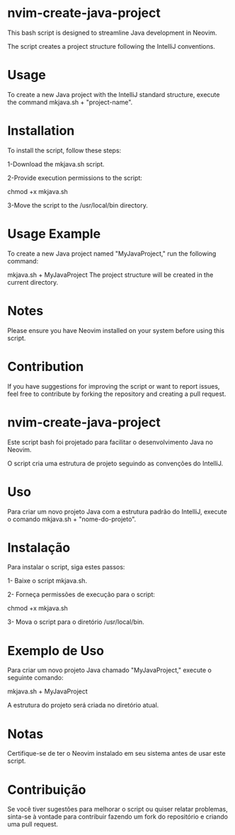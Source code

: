 # nvim-create-java-project
This bash script is designed to streamline Java development in Neovim.

The script creates a project structure following the IntelliJ conventions.

# Usage
To create a new Java project with the IntelliJ standard structure, execute the command mkjava.sh + "project-name".

# Installation
To install the script, follow these steps:

1-Download the mkjava.sh script.

2-Provide execution permissions to the script:

chmod +x mkjava.sh

3-Move the script to the /usr/local/bin directory.

# Usage Example
To create a new Java project named "MyJavaProject," run the following command:


mkjava.sh + MyJavaProject
The project structure will be created in the current directory.

# Notes
Please ensure you have Neovim installed on your system before using this script.

# Contribution
If you have suggestions for improving the script or want to report issues, feel free to contribute by forking the repository and creating a pull request.

# nvim-create-java-project
Este script bash foi projetado para facilitar o desenvolvimento Java no Neovim.

O script cria uma estrutura de projeto seguindo as convenções do IntelliJ.

# Uso
Para criar um novo projeto Java com a estrutura padrão do IntelliJ, execute o comando mkjava.sh + "nome-do-projeto".

# Instalação
Para instalar o script, siga estes passos:

1- Baixe o script mkjava.sh.

2- Forneça permissões de execução para o script:

chmod +x mkjava.sh

3- Mova o script para o diretório /usr/local/bin.

# Exemplo de Uso
Para criar um novo projeto Java chamado "MyJavaProject," execute o seguinte comando:

mkjava.sh + MyJavaProject

A estrutura do projeto será criada no diretório atual.

# Notas
Certifique-se de ter o Neovim instalado em seu sistema antes de usar este script.

# Contribuição
Se você tiver sugestões para melhorar o script ou quiser relatar problemas, sinta-se à vontade para contribuir fazendo um fork do repositório e criando uma pull request.

